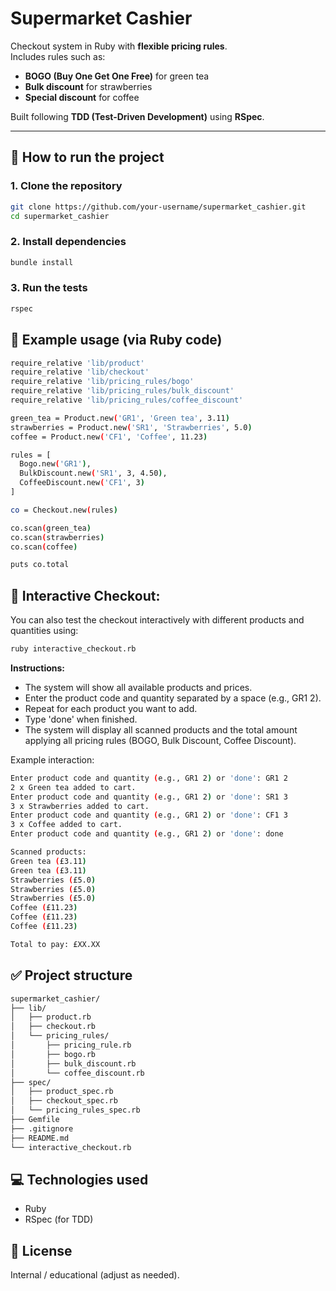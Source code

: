 # Supermarket Cashier

Checkout system in Ruby with **flexible pricing rules**.  
Includes rules such as:
- **BOGO (Buy One Get One Free)** for green tea  
- **Bulk discount** for strawberries  
- **Special discount** for coffee  

Built following **TDD (Test-Driven Development)** using **RSpec**.

---

## 🚀 How to run the project

### 1. Clone the repository
```bash
git clone https://github.com/your-username/supermarket_cashier.git
cd supermarket_cashier
```

### 2. Install dependencies
```bash
bundle install
```
### 3. Run the tests
```bash
rspec
```
## 📌 Example usage (via Ruby code)
```bash
require_relative 'lib/product'
require_relative 'lib/checkout'
require_relative 'lib/pricing_rules/bogo'
require_relative 'lib/pricing_rules/bulk_discount'
require_relative 'lib/pricing_rules/coffee_discount'

green_tea = Product.new('GR1', 'Green tea', 3.11)
strawberries = Product.new('SR1', 'Strawberries', 5.0)
coffee = Product.new('CF1', 'Coffee', 11.23)

rules = [
  Bogo.new('GR1'),
  BulkDiscount.new('SR1', 3, 4.50),
  CoffeeDiscount.new('CF1', 3)
]

co = Checkout.new(rules)

co.scan(green_tea)
co.scan(strawberries)
co.scan(coffee)

puts co.total
```
## 🛒 Interactive Checkout:

You can also test the checkout interactively with different products and quantities using:
```bash
ruby interactive_checkout.rb
```
**Instructions:**
- The system will show all available products and prices.
- Enter the product code and quantity separated by a space (e.g., GR1 2).
- Repeat for each product you want to add.
- Type 'done' when finished.
- The system will display all scanned products and the total amount applying all pricing rules (BOGO, Bulk Discount, Coffee Discount).

Example interaction:
```bash
Enter product code and quantity (e.g., GR1 2) or 'done': GR1 2
2 x Green tea added to cart.
Enter product code and quantity (e.g., GR1 2) or 'done': SR1 3
3 x Strawberries added to cart.
Enter product code and quantity (e.g., GR1 2) or 'done': CF1 3
3 x Coffee added to cart.
Enter product code and quantity (e.g., GR1 2) or 'done': done

Scanned products:
Green tea (£3.11)
Green tea (£3.11)
Strawberries (£5.0)
Strawberries (£5.0)
Strawberries (£5.0)
Coffee (£11.23)
Coffee (£11.23)
Coffee (£11.23)

Total to pay: £XX.XX
```

## ✅ Project structure
```bash
supermarket_cashier/
├── lib/
│   ├── product.rb
│   ├── checkout.rb
│   └── pricing_rules/
│       ├── pricing_rule.rb
│       ├── bogo.rb
│       ├── bulk_discount.rb
│       └── coffee_discount.rb
├── spec/
│   ├── product_spec.rb
│   ├── checkout_spec.rb
│   └── pricing_rules_spec.rb
├── Gemfile
├── .gitignore
├── README.md
└── interactive_checkout.rb
```
## 💻 Technologies used
- Ruby
- RSpec (for TDD)

## 📄 License
Internal / educational (adjust as needed).
